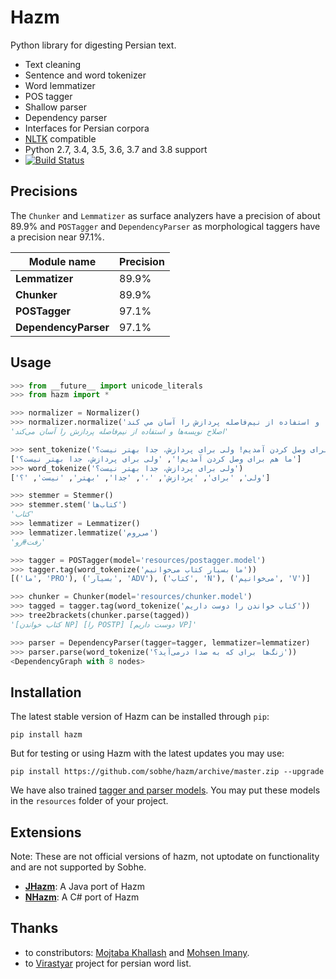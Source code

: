 Hazm
====

Python library for digesting Persian text.

+ Text cleaning
+ Sentence and word tokenizer
+ Word lemmatizer
+ POS tagger
+ Shallow parser
+ Dependency parser
+ Interfaces for Persian corpora
+ [NLTK](http://nltk.org/) compatible
+ Python 2.7, 3.4, 3.5, 3.6, 3.7 and 3.8 support
+ [![Build Status](https://api.travis-ci.org/sobhe/hazm.svg?branch=master)](https://travis-ci.org/sobhe/hazm)

## Precisions

The `Chunker` and `Lemmatizer` as surface analyzers have a precision of about 89.9% and `POSTagger` and `DependencyParser` as morphological taggers have a precision near 97.1%.

| **Module name**      | **Precision**  |
|----------------------|----------------|
| **Lemmatizer**       | 89.9%          |
| **Chunker**          | 89.9%          |
| **POSTagger**        | 97.1%          |
| **DependencyParser** | 97.1%          |


## Usage

```python
>>> from __future__ import unicode_literals
>>> from hazm import *

>>> normalizer = Normalizer()
>>> normalizer.normalize('اصلاح نويسه ها و استفاده از نیم‌فاصله پردازش را آسان مي كند')
'اصلاح نویسه‌ها و استفاده از نیم‌فاصله پردازش را آسان می‌کند'

>>> sent_tokenize('ما هم برای وصل کردن آمدیم! ولی برای پردازش، جدا بهتر نیست؟')
['ما هم برای وصل کردن آمدیم!', 'ولی برای پردازش، جدا بهتر نیست؟']
>>> word_tokenize('ولی برای پردازش، جدا بهتر نیست؟')
['ولی', 'برای', 'پردازش', '،', 'جدا', 'بهتر', 'نیست', '؟']

>>> stemmer = Stemmer()
>>> stemmer.stem('کتاب‌ها')
'کتاب'
>>> lemmatizer = Lemmatizer()
>>> lemmatizer.lemmatize('می‌روم')
'رفت#رو'

>>> tagger = POSTagger(model='resources/postagger.model')
>>> tagger.tag(word_tokenize('ما بسیار کتاب می‌خوانیم'))
[('ما', 'PRO'), ('بسیار', 'ADV'), ('کتاب', 'N'), ('می‌خوانیم', 'V')]

>>> chunker = Chunker(model='resources/chunker.model')
>>> tagged = tagger.tag(word_tokenize('کتاب خواندن را دوست داریم'))
>>> tree2brackets(chunker.parse(tagged))
'[کتاب خواندن NP] [را POSTP] [دوست داریم VP]'

>>> parser = DependencyParser(tagger=tagger, lemmatizer=lemmatizer)
>>> parser.parse(word_tokenize('زنگ‌ها برای که به صدا درمی‌آید؟'))
<DependencyGraph with 8 nodes>

```


## Installation
The latest stable version of Hazm can be installed through `pip`:

	pip install hazm

But for testing or using Hazm with the latest updates you may use:

	pip install https://github.com/sobhe/hazm/archive/master.zip --upgrade

We have also trained [tagger and parser models](https://github.com/sobhe/hazm/releases/download/v0.5/resources-0.5.zip). You may put these models in the `resources` folder of your project.


## Extensions

Note: These are not official versions of hazm, not uptodate on functionality and are not supported by Sobhe.

+ [**JHazm**](https://github.com/mojtaba-khallash/JHazm): A Java port of Hazm
+ [**NHazm**](https://github.com/mojtaba-khallash/NHazm): A C# port of Hazm

## Thanks

+ to constributors: [Mojtaba Khallash](https://github.com/mojtaba-khallash) and [Mohsen Imany](https://github.com/imani).
+ to [Virastyar](http://virastyar.ir/) project for persian word list.
